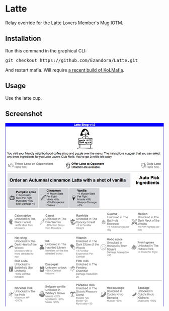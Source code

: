 Latte
=====
Relay override for the Latte Lovers Member's Mug IOTM.

Installation
----------------
Run this command in the graphical CLI:
<pre>
git checkout https://github.com/Ezandora/Latte.git
</pre>
And restart mafia.
Will require [a recent build of KoLMafia](http://builds.kolmafia.us/job/Kolmafia/lastSuccessfulBuild/).


Usage
----------------
Use the latte cup.

Screenshot
----------------
[![Latte](https://github.com/Ezandora/Latte/blob/master/Images/latte.png)](https://github.com/Ezandora/Latte/blob/master/Images/latte.png)
